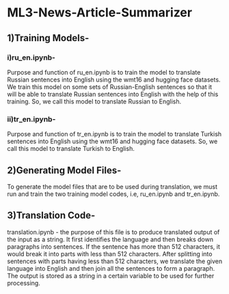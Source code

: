 # ML3-News-Article-Summarizer

## 1)Training Models-
### i)ru_en.ipynb-
Purpose and function of ru_en.ipynb is to train the model to translate Russian sentences into English using the wmt16 and hugging face datasets. We train this model on some sets of Russian-English sentences so that it will be able to translate Russian sentences into English with the help of this training. So, we call this model to translate Russian to English.
### ii)tr_en.ipynb-
Purpose and function of tr_en.ipynb is to train the model to translate Turkish sentences into English using the wmt16 and hugging face datasets. So, we call this model to translate Turkish to English.

## 2)Generating Model Files-
To generate the model files that are to be used during translation, we must run and train the two training model codes, i.e, ru_en.ipynb and tr_en.ipynb.

## 3)Translation Code-
translation.ipynb - the purpose of this file is to produce translated output of the input as a string. It first identifies the language and then breaks down paragraphs into sentences. If the sentence has more than 512 characters, it would break it into parts with less than 512 characters. After splitting into sentences with parts having less than 512 characters, we translate the given language into English and then join all the sentences to form a paragraph. The output is stored as a string in a certain variable to be used for further processing.




